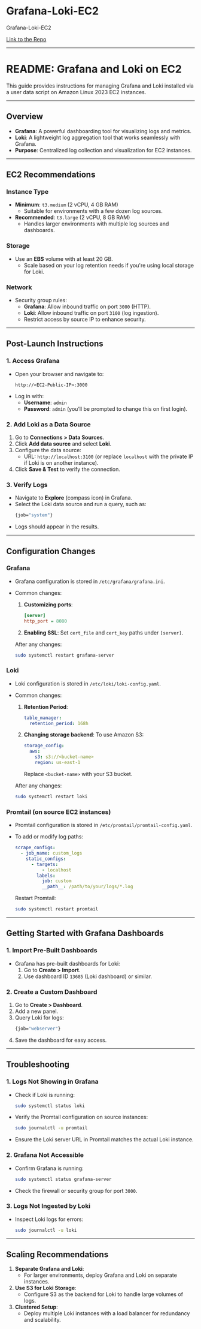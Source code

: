# Grafana-Loki-EC2
Grafana-Loki-EC2

[Link to the Repo](https://github.com/derrickSh43/Grafana-Loki-EC2)


---

# **README: Grafana and Loki on EC2**

This guide provides instructions for managing Grafana and Loki installed via a user data script on Amazon Linux 2023 EC2 instances.

---

## **Overview**

- **Grafana**: A powerful dashboarding tool for visualizing logs and metrics.
- **Loki**: A lightweight log aggregation tool that works seamlessly with Grafana.
- **Purpose**: Centralized log collection and visualization for EC2 instances.

---

## **EC2 Recommendations**

### **Instance Type**
- **Minimum**: `t3.medium` (2 vCPU, 4 GB RAM)
  - Suitable for environments with a few dozen log sources.
- **Recommended**: `t3.large` (2 vCPU, 8 GB RAM)
  - Handles larger environments with multiple log sources and dashboards.

### **Storage**
- Use an **EBS** volume with at least 20 GB.
  - Scale based on your log retention needs if you're using local storage for Loki.

### **Network**
- Security group rules:
  - **Grafana**: Allow inbound traffic on port `3000` (HTTP).
  - **Loki**: Allow inbound traffic on port `3100` (log ingestion).
  - Restrict access by source IP to enhance security.

---

## **Post-Launch Instructions**

### **1. Access Grafana**
- Open your browser and navigate to:
  ```
  http://<EC2-Public-IP>:3000
  ```
- Log in with:
  - **Username**: `admin`
  - **Password**: `admin` (you’ll be prompted to change this on first login).

### **2. Add Loki as a Data Source**
1. Go to **Connections > Data Sources**.
2. Click **Add data source** and select **Loki**.
3. Configure the data source:
   - URL: `http://localhost:3100` (or replace `localhost` with the private IP if Loki is on another instance).
4. Click **Save & Test** to verify the connection.

### **3. Verify Logs**
- Navigate to **Explore** (compass icon) in Grafana.
- Select the Loki data source and run a query, such as:
  ```bash
  {job="system"}
  ```
- Logs should appear in the results.

---

## **Configuration Changes**

### **Grafana**
- Grafana configuration is stored in `/etc/grafana/grafana.ini`.
- Common changes:
  1. **Customizing ports**:
     ```ini
     [server]
     http_port = 8080
     ```
  2. **Enabling SSL**:
     Set `cert_file` and `cert_key` paths under `[server]`.

   After any changes:
   ```bash
   sudo systemctl restart grafana-server
   ```

### **Loki**
- Loki configuration is stored in `/etc/loki/loki-config.yaml`.
- Common changes:
  1. **Retention Period**:
     ```yaml
     table_manager:
       retention_period: 168h
     ```
  2. **Changing storage backend**:
     To use Amazon S3:
     ```yaml
     storage_config:
       aws:
         s3: s3://<bucket-name>
         region: us-east-1
     ```
     Replace `<bucket-name>` with your S3 bucket.

   After any changes:
   ```bash
   sudo systemctl restart loki
   ```

### **Promtail (on source EC2 instances)**
- Promtail configuration is stored in `/etc/promtail/promtail-config.yaml`.
- To add or modify log paths:
  ```yaml
  scrape_configs:
    - job_name: custom_logs
      static_configs:
        - targets:
            - localhost
          labels:
            job: custom
            __path__: /path/to/your/logs/*.log
  ```

   Restart Promtail:
   ```bash
   sudo systemctl restart promtail
   ```

---

## **Getting Started with Grafana Dashboards**

### **1. Import Pre-Built Dashboards**
- Grafana has pre-built dashboards for Loki:
  1. Go to **Create > Import**.
  2. Use dashboard ID `13685` (Loki dashboard) or similar.

### **2. Create a Custom Dashboard**
1. Go to **Create > Dashboard**.
2. Add a new panel.
3. Query Loki for logs:
   ```bash
   {job="webserver"}
   ```
4. Save the dashboard for easy access.

---

## **Troubleshooting**

### **1. Logs Not Showing in Grafana**
- Check if Loki is running:
  ```bash
  sudo systemctl status loki
  ```
- Verify the Promtail configuration on source instances:
  ```bash
  sudo journalctl -u promtail
  ```
- Ensure the Loki server URL in Promtail matches the actual Loki instance.

### **2. Grafana Not Accessible**
- Confirm Grafana is running:
  ```bash
  sudo systemctl status grafana-server
  ```
- Check the firewall or security group for port `3000`.

### **3. Logs Not Ingested by Loki**
- Inspect Loki logs for errors:
  ```bash
  sudo journalctl -u loki
  ```

---

## **Scaling Recommendations**

1. **Separate Grafana and Loki**:
   - For larger environments, deploy Grafana and Loki on separate instances.
2. **Use S3 for Loki Storage**:
   - Configure S3 as the backend for Loki to handle large volumes of logs.
3. **Clustered Setup**:
   - Deploy multiple Loki instances with a load balancer for redundancy and scalability.

